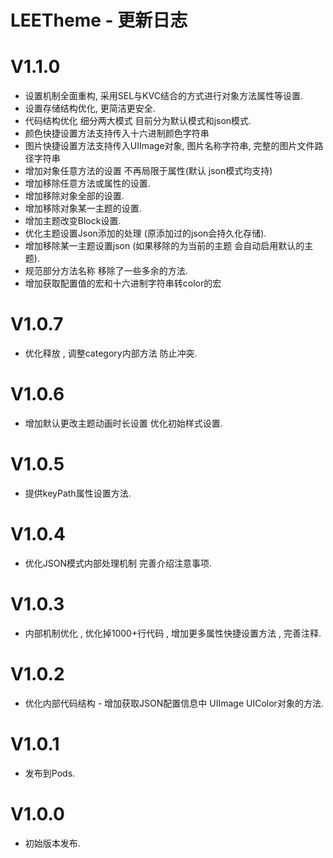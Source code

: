 
# LEETheme - 更新日志

V1.1.0
==============
- 设置机制全面重构, 采用SEL与KVC结合的方式进行对象方法属性等设置.
- 设置存储结构优化, 更简洁更安全.
- 代码结构优化 细分两大模式 目前分为默认模式和json模式.
- 颜色快捷设置方法支持传入十六进制颜色字符串
- 图片快捷设置方法支持传入UIImage对象, 图片名称字符串, 完整的图片文件路径字符串 
- 增加对象任意方法的设置 不再局限于属性(默认 json模式均支持)
- 增加移除任意方法或属性的设置.
- 增加移除对象全部的设置.
- 增加移除对象某一主题的设置.
- 增加主题改变Block设置.
- 优化主题设置Json添加的处理 (原添加过的json会持久化存储).
- 增加移除某一主题设置json (如果移除的为当前的主题 会自动启用默认的主题).
- 规范部分方法名称 移除了一些多余的方法.
- 增加获取配置值的宏和十六进制字符串转color的宏


V1.0.7
==============
- 优化释放 , 调整category内部方法 防止冲突.


V1.0.6
==============
- 增加默认更改主题动画时长设置 优化初始样式设置.


V1.0.5
==============
- 提供keyPath属性设置方法.


V1.0.4
==============
- 优化JSON模式内部处理机制 完善介绍注意事项.


V1.0.3
==============
- 内部机制优化 , 优化掉1000+行代码 , 增加更多属性快捷设置方法 , 完善注释.


V1.0.2
==============
- 优化内部代码结构 - 增加获取JSON配置信息中 UIImage UIColor对象的方法.


V1.0.1
==============
- 发布到Pods.


V1.0.0
==============
- 初始版本发布.
